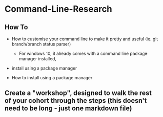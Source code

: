 # Command-Line-Research

## How To
+ How to customise your command line to make it pretty and useful (ie. git branch/branch status parser)
  + For windows 10, it already comes with a command line package manager installed,
  
+ install using a package manager
  
+ How to install using a package manager

##
## Create a "workshop", designed to walk the rest of your cohort through the steps (this doesn't need to be long - just one markdown file)
